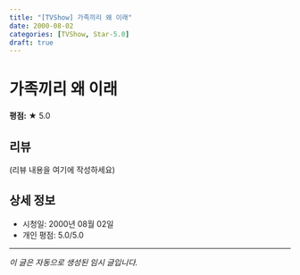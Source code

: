 ```yaml
---
title: "[TVShow] 가족끼리 왜 이래"
date: 2000-08-02
categories: [TVShow, Star-5.0]
draft: true
---
```


# 가족끼리 왜 이래

**평점:** ★ 5.0

## 리뷰

(리뷰 내용을 여기에 작성하세요)

## 상세 정보

- 시청일: 2000년 08월 02일
- 개인 평점: 5.0/5.0

---

*이 글은 자동으로 생성된 임시 글입니다.*

